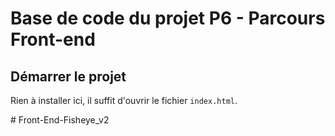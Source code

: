 # Base de code du projet P6 - Parcours Front-end

## Démarrer le projet

Rien à installer ici, il suffit d'ouvrir le fichier `index.html`.

#   F r o n t - E n d - F i s h e y e _ v 2  
 